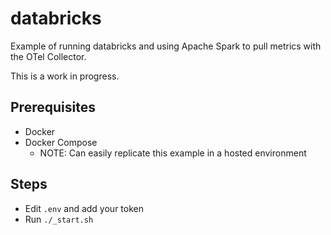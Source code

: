 # databricks
Example of running databricks and using Apache Spark to pull metrics with the OTel Collector.

This is a work in progress.

## Prerequisites
* Docker
* Docker Compose
  * NOTE: Can easily replicate this example in a hosted environment

## Steps
* Edit ```.env``` and add your token
* Run ```./_start.sh```
